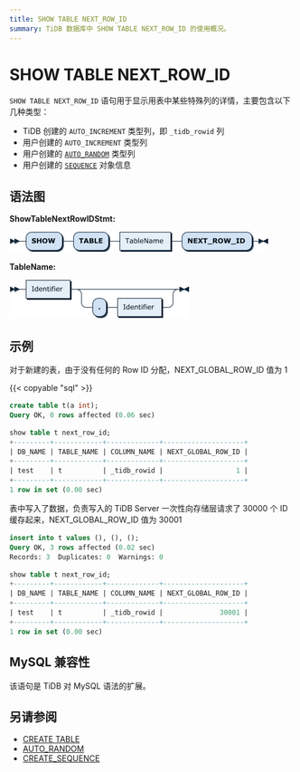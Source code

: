```yaml
---
title: SHOW TABLE NEXT_ROW_ID
summary: TiDB 数据库中 SHOW TABLE NEXT_ROW_ID 的使用概况。
---
```


# SHOW TABLE NEXT_ROW_ID

`SHOW TABLE NEXT_ROW_ID` 语句用于显示用表中某些特殊列的详情，主要包含以下几种类型：

* TiDB 创建的 `AUTO_INCREMENT` 类型列，即 `_tidb_rowid` 列
* 用户创建的 `AUTO_INCREMENT` 类型列
* 用户创建的 [`AUTO_RANDOM`](/auto-random.md) 类型列
* 用户创建的 [`SEQUENCE`](/sql-statements/sql-statement-create-sequence.md) 对象信息

## 语法图

**ShowTableNextRowIDStmt:**

![ShowTableNextRowIDStmt](/media/sqlgram/ShowTableNextRowIDStmt.png)

**TableName:**

![TableName](/media/sqlgram/TableName.png)

## 示例

对于新建的表，由于没有任何的 Row ID 分配，NEXT_GLOBAL_ROW_ID 值为 1

{{< copyable "sql" >}}

```sql
create table t(a int);
Query OK, 0 rows affected (0.06 sec)
```

```sql
show table t next_row_id;
+---------+------------+-------------+--------------------+
| DB_NAME | TABLE_NAME | COLUMN_NAME | NEXT_GLOBAL_ROW_ID |
+---------+------------+-------------+--------------------+
| test    | t          | _tidb_rowid |                  1 |
+---------+------------+-------------+--------------------+
1 row in set (0.00 sec)
```

表中写入了数据，负责写入的 TiDB Server 一次性向存储层请求了 30000 个 ID 缓存起来，NEXT_GLOBAL_ROW_ID 值为 30001

```sql
insert into t values (), (), ();
Query OK, 3 rows affected (0.02 sec)
Records: 3  Duplicates: 0  Warnings: 0
```

```sql
show table t next_row_id;
+---------+------------+-------------+--------------------+
| DB_NAME | TABLE_NAME | COLUMN_NAME | NEXT_GLOBAL_ROW_ID |
+---------+------------+-------------+--------------------+
| test    | t          | _tidb_rowid |              30001 |
+---------+------------+-------------+--------------------+
1 row in set (0.00 sec)
```

## MySQL 兼容性

该语句是 TiDB 对 MySQL 语法的扩展。

## 另请参阅

* [CREATE TABLE](/sql-statements/sql-statement-create-table.md)
* [AUTO_RANDOM](/auto-random.md)
* [CREATE_SEQUENCE](/sql-statements/sql-statement-create-sequence.md)
